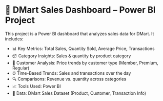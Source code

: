 # 🛒 DMart Sales Dashboard – Power BI Project
This project is a Power BI dashboard that analyzes sales data for DMart. It includes:
- 📊 Key Metrics: Total Sales, Quantity Sold, Average Price, Transactions
- 📦 Category Insights: Sales & quantity by product category
- 👥 Customer Analysis: Price trends by customer type (Member, Premium, Regular)
- ⏰ Time-Based Trends: Sales and transactions over the day
- 🔍 Comparisons: Revenue vs. quantity across categories
- 📈 Tools Used: Power BI
- 📁 Data: DMart Sales Dataset (Product, Customer, Transaction Info)
